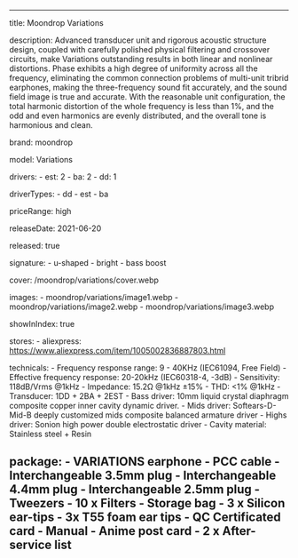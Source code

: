---

title: Moondrop Variations

description: Advanced transducer unit and rigorous acoustic structure design, coupled with carefully polished physical filtering and crossover circuits, make Variations outstanding results in both linear and nonlinear distortions. Phase exhibits a high degree of uniformity across all the frequency, eliminating the common connection problems of multi-unit tribrid earphones, making the three-frequency sound fit accurately, and the sound field image is true and accurate. With the reasonable unit configuration, the total harmonic distortion of the whole frequency is less than 1%, and the odd and even harmonics are evenly distributed, and the overall tone is harmonious and clean.

brand: moondrop

model: Variations

drivers: 
    - est: 2
    - ba: 2
    - dd: 1


driverTypes: 
    - dd
    - est
    - ba

priceRange: high

releaseDate: 2021-06-20

released: true

signature:
    - u-shaped
    - bright
    - bass boost

cover: /moondrop/variations/cover.webp

images:
    - moondrop/variations/image1.webp
    - moondrop/variations/image2.webp
    - moondrop/variations/image3.webp

showInIndex: true

stores:
    - aliexpress: https://www.aliexpress.com/item/1005002836887803.html

technicals:
    - Frequency response range: 9 - 40KHz (IEC61094, Free Field)
    - Effective frequency response: 20-20kHz (IEC60318-4, -3dB)
    - Sensitivity: 118dB/Vrms @1kHz
    - Impedance: 15.2Ω @1kHz ±15%
    - THD: <1% @1kHz
    - Transducer: 1DD + 2BA + 2EST
    - Bass driver: 10mm liquid crystal diaphragm composite copper inner cavity dynamic driver.
    - Mids driver: Softears-D-Mid-B deeply customized mids composite balanced armature driver
    - Highs driver: Sonion high power double electrostatic driver
    - Cavity material: Stainless steel + Resin

package: 
    - VARIATIONS earphone
    - PCC cable
    - Interchangeable 3.5mm plug
    - Interchangeable 4.4mm plug
    - Interchangeable 2.5mm plug
    - Tweezers
    - 10 x Filters
    - Storage bag
    - 3 x Silicon ear-tips
    - 3x T55 foam ear tips
    - QC Certificated card
    - Manual
    - Anime post card
    - 2 x After-service list
---